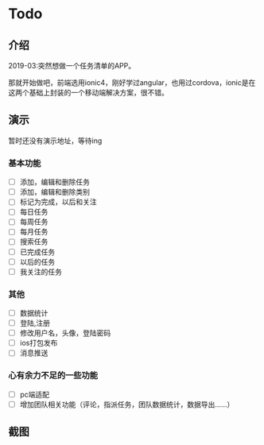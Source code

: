 # Todo

## 介绍
2019-03:突然想做一个任务清单的APP。

那就开始做吧，前端选用ionic4，刚好学过angular，也用过cordova，ionic是在这两个基础上封装的一个移动端解决方案，很不错。
## 演示

暂时还没有演示地址，等待ing

### 基本功能

- [ ] 添加，编辑和删除任务
- [ ] 添加，编辑和删除类别
- [ ] 标记为完成，以后和关注
- [ ] 每日任务
- [ ] 每周任务
- [ ] 每月任务
- [ ] 搜索任务
- [ ] 已完成任务
- [ ] 以后的任务
- [ ] 我关注的任务
### 其他
- [ ] 数据统计
- [ ] 登陆,注册
- [ ] 修改用户名，头像，登陆密码
- [ ] ios打包发布
- [ ] 消息推送

### 心有余力不足的一些功能
- [ ] pc端适配
- [ ] 增加团队相关功能（评论，指派任务，团队数据统计，数据导出……）

## 截图


